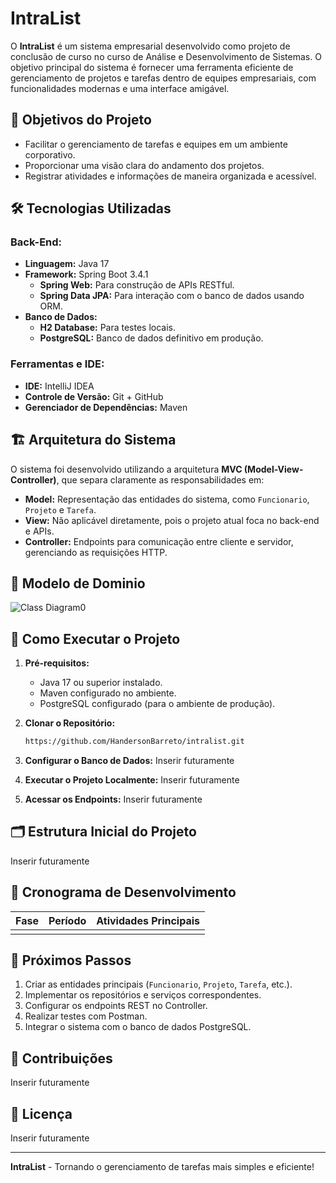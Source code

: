 # IntraList

O **IntraList** é um sistema empresarial desenvolvido como projeto de conclusão de curso no curso de Análise e Desenvolvimento de Sistemas. O objetivo principal do sistema é fornecer uma ferramenta eficiente de gerenciamento de projetos e tarefas dentro de equipes empresariais, com funcionalidades modernas e uma interface amigável.

## 🎯 Objetivos do Projeto

- Facilitar o gerenciamento de tarefas e equipes em um ambiente corporativo.
- Proporcionar uma visão clara do andamento dos projetos.
- Registrar atividades e informações de maneira organizada e acessível.

## 🛠️ Tecnologias Utilizadas

### **Back-End:**
- **Linguagem:** Java 17
- **Framework:** Spring Boot 3.4.1
  - **Spring Web:** Para construção de APIs RESTful.
  - **Spring Data JPA:** Para interação com o banco de dados usando ORM.
- **Banco de Dados:**
  - **H2 Database:** Para testes locais.
  - **PostgreSQL:** Banco de dados definitivo em produção.

### **Ferramentas e IDE:**
- **IDE:** IntelliJ IDEA
- **Controle de Versão:** Git + GitHub
- **Gerenciador de Dependências:** Maven

## 🏗️ Arquitetura do Sistema

O sistema foi desenvolvido utilizando a arquitetura **MVC (Model-View-Controller)**, que separa claramente as responsabilidades em:
- **Model:** Representação das entidades do sistema, como `Funcionario`, `Projeto` e `Tarefa`.
- **View:** Não aplicável diretamente, pois o projeto atual foca no back-end e APIs.
- **Controller:** Endpoints para comunicação entre cliente e servidor, gerenciando as requisições HTTP.

## 🔗 Modelo de Dominio

![Class Diagram0](https://github.com/user-attachments/assets/9dfc4377-25e2-4bc8-8428-ae70bd51df3f)


## 🚀 Como Executar o Projeto

1. **Pré-requisitos:**
   - Java 17 ou superior instalado.
   - Maven configurado no ambiente.
   - PostgreSQL configurado (para o ambiente de produção).

2. **Clonar o Repositório:**
   ```bash
   https://github.com/HandersonBarreto/intralist.git
   ```

3. **Configurar o Banco de Dados:**
Inserir futuramente

4. **Executar o Projeto Localmente:**
Inserir futuramente

5. **Acessar os Endpoints:**
Inserir futuramente

## 🗂️ Estrutura Inicial do Projeto

Inserir futuramente

## 📅 Cronograma de Desenvolvimento

| Fase                  | Período       | Atividades Principais                                  |
|-----------------------|---------------|------------------------------------------------------|
        |

## 📖 Próximos Passos

1. Criar as entidades principais (`Funcionario`, `Projeto`, `Tarefa`, etc.).
2. Implementar os repositórios e serviços correspondentes.
3. Configurar os endpoints REST no Controller.
4. Realizar testes com Postman.
5. Integrar o sistema com o banco de dados PostgreSQL.

## 🤝 Contribuições

Inserir futuramente

## 📄 Licença

Inserir futuramente

---

**IntraList** - Tornando o gerenciamento de tarefas mais simples e eficiente!
